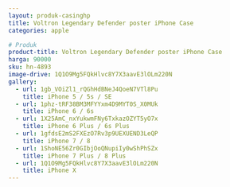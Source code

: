 ```yaml
---
layout: produk-casinghp
title: Voltron Legendary Defender poster iPhone Case
categories: apple

# Produk
product-title: Voltron Legendary Defender poster iPhone Case
harga: 90000
sku: hn-4893
image-drive: 1Q1O9Mg5FQkHlvc8Y7X3aavE3lOLm220N
gallery:
  - url: 1gb_VOiZl1_rQGhHdBNeJ4QoeN7VTl8Pu
    title: iPhone 5 / 5s / SE
  - url: 1phz-tRF38BM3MFYYxm4D9MYT0S_X0MUk
    title: iPhone 6 / 6s
  - url: 1X25AmC_nxYukwmFNy6TxkazOZYT5yO7x
    title: iPhone 6 Plus / 6s Plus
  - url: 1gfdsE2mS2FXEzO7Rv3p9UEXUEND3LeQP
    title: iPhone 7 / 8
  - url: 1ShoNE56Zr0GIbjOoQNupiIy0wShPhSZx
    title: iPhone 7 Plus / 8 Plus
  - url: 1Q1O9Mg5FQkHlvc8Y7X3aavE3lOLm220N
    title: iPhone X
---
```

